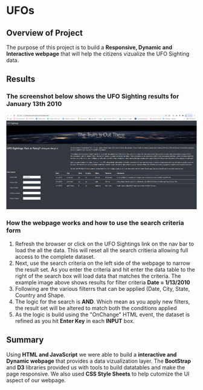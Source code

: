 # UFOs
## Overview of Project
The purpose of this project is to build a **Responsive, Dynamic and Interactive webpage** that will help the citizens vizualize the UFO Sighting data.
  
## Results
### The screenshot below shows the UFO Sighting results for January 13th 2010

<img src="/static/images/UFOSightings.png" width="750" /> </td>


### How the webpage works and how to use the search criteria form
1.  Refresh the browser or click on the UFO Sightings link on the nav bar to load the all the data. This will reset all the search critieria allowing full access to the complete dataset.
2.  Next, use the search criteria on the left side of the webpage to narrow the result set. As you enter the criteria and hit enter the data table to the right of the search box will load data that matches the criteria. The example image above shows results for filter criteria **Date = 1/13/2010**
3.  Following are the various filterrs that can be applied (Date, City, State, Country and Shape. 
4.  The logic for the search is **AND**. Which mean as you apply new filters, the result set will be altered to match both the conditions applied
5.  As the logic is build using the "OnChange" HTML event, the dataset is refined as you hit **Enter Key** in each **INPUT** box.

## Summary

Using **HTML and JavaScript** we were able to build a **interactive and Dynamic webpage** that provides a data vizualization layer. The **BootStrap** and **D3** libraries provided us with tools to build datatables and make the page responsive. We also used **CSS Style Sheets** to help cutomize the UI aspect of our webpage. 


